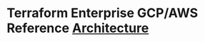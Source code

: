 # Terraform Enterprise GCP/AWS Reference [Architecture](https://www.terraform.io/docs/enterprise/before-installing/reference-architecture/gcp.html)
